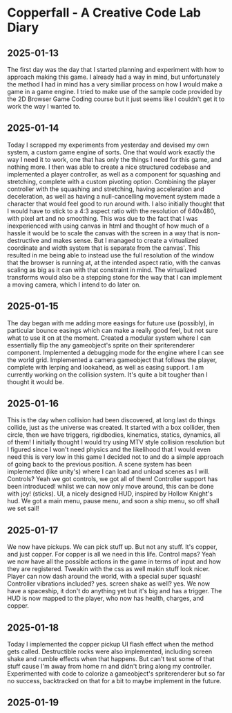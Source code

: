 # Copperfall - A Creative Code Lab Diary

## 2025-01-13
The first day was the day that I started planning and experiment with how to approach making this game. I already had a way in mind, but unfortunately the method I had in mind has a very similiar process on how I would make a game in a game engine. I tried to make use of the sample code provided by the 2D Browser Game Coding course but it just seems like I couldn't get it to work the way I wanted to.

## 2025-01-14
Today I scrapped my experiments from yesterday and devised my own system, a custom game engine of sorts. One that would work exactly the way I need it to work, one that has only the things I need for this game, and nothing more. I then was able to create a nice structured codebase and implemented a player controller, as well as a component for squashing and stretching, complete with a custom pivoting option. Combining the player controller with the squashing and stretching, having acceleration and deceleration, as well as having a null-cancelling movement system made a character that would feel good to run around with. I also initially thought that I would have to stick to a 4:3 aspect ratio with the resolution of 640x480, with pixel art and no smoothing. This was due to the fact that I was inexperienced with using canvas in html and thought of how much of a hassle it would be to scale the canvas with the screen in a way that is non-destructive and makes sense. But I managed to create a virtualized coordinate and width system that is separate from the canvas'. This resulted in me being able to instead use the full resolution of the window that the browser is running at, at the intended aspect ratio, with the canvas scaling as big as it can with that constraint in mind. The virtualized transforms would also be a stepping stone for the way that I can implement a moving camera, which I intend to do later on.

## 2025-01-15
The day began with me adding more easings for future use (possibly), in particular bounce easings which can make a really good feel, but not sure what to use it on at the moment. Created a modular system where I can essentially flip the any gameobject's sprite on their spriterenderer component. Implemented a debugging mode for the engine where I can see the world grid. Implemented a camera gameobject that follows the player, complete with lerping and lookahead, as well as easing support. I am currently working on the collision system. It's quite a bit tougher than I thought it would be.

## 2025-01-16
This is the day when collision had been discovered, at long last do things collide, just as the universe was created. It started with a box collider, then circle, then we have triggers, rigidbodies, kinematics, statics, dynamics, all of them! I initially thought I would try using MTV style collision resolution but I figured since I won't need physics and the likelihood that I would even need this is very low in this game I decided not to and do a simple approach of going back to the previous position. A scene system has been implemented (like unity's) where I can load and unload scenes as I will. Controls? Yeah we got controls, we got all of them! Controller support has been introduced! whilst we can now only move around, this can be done with joy! (sticks). UI, a nicely designed HUD, inspired by Hollow Knight's hud. We got a main menu, pause menu, and soon a ship menu, so off shall we set sail!

## 2025-01-17
We now have pickups. We can pick stuff up. But not any stuff. It's copper, and just copper. For copper is all we need in this life. Control maps? Yeah we now have all the possible actions in the game in terms of input and how they are registered. Tweakin with the css as well makin stuff look nicer. Player can now dash around the world, with a special super squash! Controller vibrations included? yes. screen shake as well? yes. We now have a spaceship, it don't do anything yet but it's big and has a trigger. The HUD is now mapped to the player, who now has health, charges, and copper.

## 2025-01-18
Today I implemented the copper pickup UI flash effect when the method gets called. Destructible rocks were also implemented, including screen shake and rumble effects when that happens. But can't test some of that stuff cause I'm away from home rn and didn't bring along my controller. Experimented with code to colorize a gameobject's spriterenderer but so far no success, backtracked on that for a bit to maybe implement in the future.

## 2025-01-19
